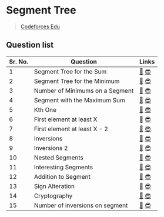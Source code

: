 # Segment Tree

> [Codeforces Edu](https://codeforces.com/edu/course/2)

## Question list

| Sr. No. | Question | Links |
| ------- | -------- | ----- |
| 1 | Segment Tree for the Sum | [🤔](https://codeforces.com/edu/course/2/lesson/4/1/practice/contest/273169/problem/A) [😎](https://github.com/RohitKumar-200/DSA/blob/main/Notes/Segment-tree/Segment_tree_for_the_sum.md)|
| 2 | Segment Tree for the Minimum | [🤔](https://codeforces.com/edu/course/2/lesson/4/1/practice/contest/273169/problem/B) [😎](https://github.com/RohitKumar-200/DSA/blob/main/Notes/Segment-tree/Segment_tree_for_the_minimum.md)|
| 3 | Number of Minimums on a Segment | [🤔](https://codeforces.com/edu/course/2/lesson/4/1/practice/contest/273169/problem/C) [😎](https://github.com/RohitKumar-200/DSA/blob/main/Notes/Segment-tree/Number_of_minimums_on_a_segment.md)|
| 4 | Segment with the Maximum Sum | [🤔](https://codeforces.com/edu/course/2/lesson/4/2/practice/contest/273278/problem/A) [😎](https://github.com/RohitKumar-200/DSA/blob/main/Notes/Segment-tree/Segment_with_the_maximum_sum.md)|
| 5 | Kth One | [🤔](https://codeforces.com/edu/course/2/lesson/4/2/practice/contest/273278/problem/B) [😎](https://github.com/RohitKumar-200/DSA/blob/main/Notes/Segment-tree/Kth_one.md)|
| 6 | First element at least X | [🤔](https://codeforces.com/edu/course/2/lesson/4/2/practice/contest/273278/problem/C) [😎](https://github.com/RohitKumar-200/DSA/blob/main/Notes/Segment-tree/First_element_at_least_x.md)|
| 7 | First element at least X - 2 | [🤔](https://codeforces.com/edu/course/2/lesson/4/2/practice/contest/273278/problem/D) [😎](https://github.com/RohitKumar-200/DSA/blob/main/Notes/Segment-tree/First_element_at_least_x_2.md)|
| 8 | Inversions | [🤔](https://codeforces.com/edu/course/2/lesson/4/3/practice/contest/274545/problem/A) [😎](https://github.com/RohitKumar-200/DSA/blob/main/Notes/Segment-tree/Inversions.md)|
| 9 | Inversions 2 | [🤔](https://codeforces.com/edu/course/2/lesson/4/3/practice/contest/274545/problem/B) [😎](https://github.com/RohitKumar-200/DSA/blob/main/Notes/Segment-tree/Inversions_2.md)|
| 10 | Nested Segments | [🤔](https://codeforces.com/edu/course/2/lesson/4/3/practice/contest/274545/problem/C) [😎](https://github.com/RohitKumar-200/DSA/blob/main/Notes/Segment-tree/Nested_segments.md)|
| 11 | Interesting Segments | [🤔](https://codeforces.com/edu/course/2/lesson/4/3/practice/contest/274545/problem/D) [😎](https://github.com/RohitKumar-200/DSA/blob/main/Notes/Segment-tree/Interesting_segments.md)|
| 12 | Addition to Segment | [🤔](https://codeforces.com/edu/course/2/lesson/4/3/practice/contest/274545/problem/E) [😎](https://github.com/RohitKumar-200/DSA/blob/main/Notes/Segment-tree/Addition_to_segment.md)|
| 13 | Sign Alteration | [🤔](https://codeforces.com/edu/course/2/lesson/4/4/practice/contest/274684/problem/A) [😎](https://github.com/RohitKumar-200/DSA/blob/main/Notes/Segment-tree/Sign_alteration.md)|
| 14 | Cryptography | [🤔](https://codeforces.com/edu/course/2/lesson/4/4/practice/contest/274684/problem/B) [😎](https://github.com/RohitKumar-200/DSA/blob/main/Notes/Segment-tree/Cryptography.md)|
| 15 | Number of inversions on segment | [🤔](https://codeforces.com/edu/course/2/lesson/4/4/practice/contest/274684/problem/C) [😎](https://github.com/RohitKumar-200/DSA/blob/main/Notes/Segment-tree/Number_of_inversions_on_segment.md)|
